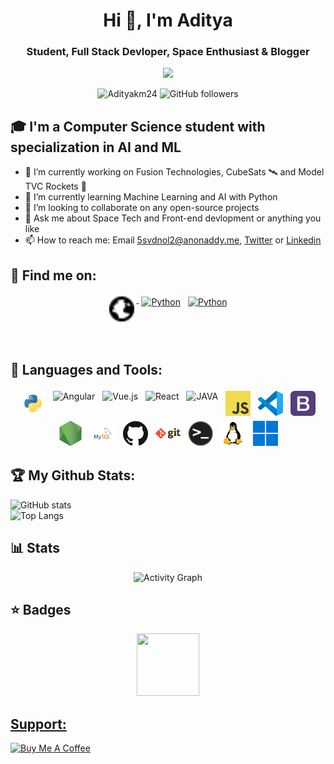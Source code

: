 <h1 align="center">Hi 👋, I'm Aditya</h1>
<h3 align="center">Student, Full Stack Devloper, Space Enthusiast & Blogger</h3>
<p align="center"><img src="https://media.giphy.com/media/dxn6fRlTIShoeBr69N/giphy.gif" width="100px"></p>
<p align="center"> <img src="https://komarev.com/ghpvc/?username=adityakm24&label=Profile%20views&color=0e75b6&style=flat" alt="Adityakm24" /> 
<img alt="GitHub followers" src="https://img.shields.io/github/followers/adityakm24?style=social"/>
</p>



## 🎓 I'm a Computer Science student with specialization in AI and ML
- 🔭 I’m currently working on Fusion Technologies, CubeSats 🛰️ and  Model TVC Rockets 🚀
- 🌱 I’m currently learning Machine Learning and AI with Python
- 👯 I’m looking to collaborate on any open-source projects
- 💬 Ask me about Space Tech and Front-end devlopment or anything you like
- 📫 How to reach me: Email <a href="mailto: 5svdnol2@anonaddy.me">5svdnol2@anonaddy.me</a>, <a href="https://twitter.com/Adityakm24"> Twitter</a> or <a href="www.linkedin.com/in/aditya-krishnan-mohan-94147a199">Linkedin</a>

## :email: Find me on:
<p align="center">
 <a href="https://adityakm24.github.io/" target="_blank" rel="noopener noreferrer"> <img src="https://raw.githubusercontent.com/iconic/open-iconic/master/svg/globe.svg" alt="Python" height="40" style="vertical-align:top; margin:4px"> </a>
 <a href="www.linkedin.com/in/aditya-krishnan-mohan-94147a199" target="_blank" rel="noopener noreferrer"> <img src="https://cdn.jsdelivr.net/npm/simple-icons@v3/icons/linkedin.svg" alt="Python" height="40" style="vertical-align:top; margin:4px"></a>
 <a href="5svdnol2@anonaddy.me"> <img src="https://cdn.jsdelivr.net/npm/simple-icons@v3/icons/gmail.svg" alt="Python" height="40" style="vertical-align:top; margin:4px"></a>
</p>

<br />

## 🧰 Languages and Tools:
<p align="center">
<img src="https://raw.githubusercontent.com/github/explore/80688e429a7d4ef2fca1e82350fe8e3517d3494d/topics/python/python.png" alt="Python" height="40" style="vertical-align:top; margin:4px">
<img src="https://cdn.svgporn.com/logos/angular-icon.svg" alt="Angular" height="40" style="vertical-align:top; margin:4px">
<img src="https://cdn.svgporn.com/logos/vue.svg" alt="Vue.js" height="40" style="vertical-align:top; margin:4px">
<img src="https://cdn.svgporn.com/logos/react.svg" alt="React" height="40" style="vertical-align:top; margin:4px">
<img src="https://cdn.svgporn.com/logos/java.svg" alt="JAVA" height="40" style="vertical-align:top; margin:4px">
<img src="https://raw.githubusercontent.com/github/explore/80688e429a7d4ef2fca1e82350fe8e3517d3494d/topics/javascript/javascript.png" alt="Javascript" height="40" style="vertical-align:top; margin:4px">
<img src="https://raw.githubusercontent.com/github/explore/80688e429a7d4ef2fca1e82350fe8e3517d3494d/topics/visual-studio-code/visual-studio-code.png" alt="VS Code" height="40" style="vertical-align:top; margin:4px">
<img src="https://raw.githubusercontent.com/github/explore/80688e429a7d4ef2fca1e82350fe8e3517d3494d/topics/bootstrap/bootstrap.png" alt="Bootstrap" height="40" style="vertical-align:top; margin:4px">
<img src="https://raw.githubusercontent.com/github/explore/80688e429a7d4ef2fca1e82350fe8e3517d3494d/topics/nodejs/nodejs.png" alt="NodeJS" height="40" style="vertical-align:top; margin:4px">
<img src="https://raw.githubusercontent.com/github/explore/80688e429a7d4ef2fca1e82350fe8e3517d3494d/topics/mysql/mysql.png" alt="MySQL" height="40" style="vertical-align:top; margin:4px">
<img src="https://raw.githubusercontent.com/github/explore/78df643247d429f6cc873026c0622819ad797942/topics/github/github.png" alt="Github" height="40" style="vertical-align:top; margin:4px">
<img src="https://raw.githubusercontent.com/github/explore/80688e429a7d4ef2fca1e82350fe8e3517d3494d/topics/git/git.png" alt="Git" height="40" style="vertical-align:top; margin:4px">
<img src="https://raw.githubusercontent.com/github/explore/80688e429a7d4ef2fca1e82350fe8e3517d3494d/topics/terminal/terminal.png" alt="Terminal" height="40" style="vertical-align:top; margin:4px">
<img src="https://raw.githubusercontent.com/github/explore/80688e429a7d4ef2fca1e82350fe8e3517d3494d/topics/linux/linux.png" alt="Linux" height="40" style="vertical-align:top; margin:4px" alt="Windows" height="40" style="vertical-align:top; margin:4px">
<img src="https://raw.githubusercontent.com/github/explore/80688e429a7d4ef2fca1e82350fe8e3517d3494d/topics/windows/windows.png" alt="Windows" height="40" style="vertical-align:top; margin:4px">
</p>

## :trophy: My Github Stats:
![GitHub stats](https://github-readme-stats.vercel.app/api?username=adityakm24&show_icons=true&theme=tokyonight)<br>
![Top Langs](https://github-readme-stats.vercel.app/api/top-langs/?username=adityakm24&theme=tokyonight)
<h2>📊 Stats</h2>

<p align="center">
<img alt="Activity Graph" src="https://activity-graph.herokuapp.com/graph?username=adityakm24&bg_color=000000&color=FFFFFF&line=FFFFFF&point=0277bd&hide_border=true" /></a>
</p>

<h2>⭐ Badges</h2>

<p align="center">
  <a href="https://www.credly.com/badges/d108601a-9640-425b-b05b-085efc6fecd8/public_url"><img src="https://images.credly.com/size/220x220/images/0571ab1d-f43b-43d9-9c68-8ebd0ebd61b7/Python_for_Data_Sci_and_AI_Foundational.png"  width="100" height="100"/>
</p>


## Support:
<a href="https://www.buymeacoffee.com/fusion" target="_blank"><img src="https://cdn.buymeacoffee.com/buttons/v2/default-yellow.png" alt="Buy Me A Coffee" style="height: 50px !important;width: 200px !important;"></a>
